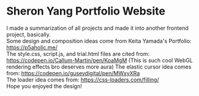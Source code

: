 # Sheron Yang Portfolio Website
I made a summarization of all projects and made it into another frontend project, basically.   
Some design and composition ideas come from Keita Yamada's Portfolio: https://p5aholic.me/   
The style.css, script.js, and trial.html files are cited from: https://codepen.io/Callum-Martin/pen/KoaMgM (This is such cool WebGL rendering effects bro deserves more aura)
The elastic cursor idea comes from: https://codepen.io/gusevdigital/pen/MWxyXRa     
The loader idea comes from: https://css-loaders.com/filling/     
Hope you enjoyed the design!
